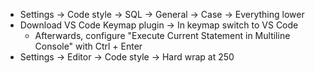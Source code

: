 * Settings -> Code style -> SQL -> General -> Case -> Everything lower
* Download VS Code Keymap plugin -> In keymap switch to VS Code
  * Afterwards, configure "Execute Current Statement in Multiline Console" with Ctrl + Enter
* Settings -> Editor -> Code style -> Hard wrap at 250